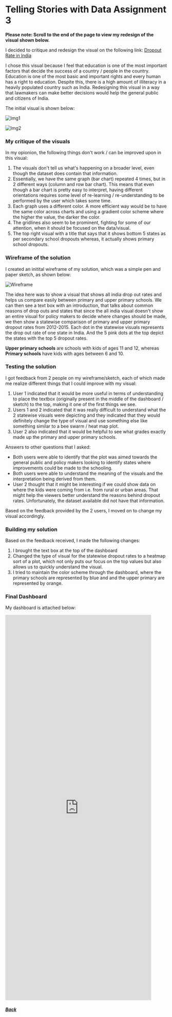 # Telling Stories with Data Assignment 3

**Please note: Scroll to the end of the page to view my redesign of the visual shown below.**

I decided to critique and redesign the visual on the following link: [Dropout Rate in India](https://data.gov.in/major-indicator/drop-out-rate)

I chose this visual because I feel that education is one of the most important factors that decide the success of a country / people in the country. Education is one of the most basic and important rights and every human has a right to education. Despite this, there is a high amount of illiteracy in a heavily populated country such as India. Redesigning this visual in a way that lawmakers can make better decisions would help the general public and citizens of India.

The initial visual is shown below:

![Img1](/Images/Img1.PNG)

![Img2](/Images/Img2.PNG)

### My critique of the visuals

In my opionion, the following things don't work / can be improved upon in this visual:
1. The visuals don't tell us what's happening on a broader level, even though the dataset does contain that information. 
2. Essentially, we have the same graph (bar chart) repeated 4 times, but in 2 different ways (column and row bar chart). This means that even though a bar chart is pretty easy to interpret, having different orientations requires some level of re-learning / re-understanding to be performed by the user which takes some time. 
3. Each graph uses a different color. A more efficient way would be to have the same color across charts and using a gradient color scheme where the higher the value, the darker the color. 
4. The gridlines also seem to be prominent, fighting for some of our attention, when it should be focused on the data/visual. 
5. The top right visual with a title that says that it shows bottom 5 states as per secondary school dropouts whereas, it actually shows primary school dropouts. 

### Wireframe of the solution

I created an initital wireframe of my solution, which was a simple pen and paper sketch, as shown below:

![Wireframe](/Images/Wireframe.jpeg)

The idea here was to show a visual that shows all india drop out rates and helps us compare easily between primary and upper primary schools. We can then see a text box with an introduction, that talks about common reasons of drop outs and states that since the all india visual doesn't show an entire visual for policy makers to decide where changes should be made, we then show a statewise comparison of primary and upper primary dropout rates from 2012-2015. 
Each dot in the statewise visuals represents the drop out rate of one state in India. And the 5 pink dots at the top depict the states with the top 5 dropout rates. 

**Upper primary schools** are schools with kids of ages 11 and 12, whereas **Primary schools** have kids with ages between 6 and 10. 

### Testing the solution

I got feedback from 2 people on my wireframe/sketch, each of which made me realize different things that I could improve with my visual:
1. User 1 indicated that it would be more useful in terms of understanding to place the textbox (originally present in the middle of the dashboard / sketch) to the top, making it one of the first things we see. 
2. Users 1 and 2 indicated that it was really difficult to understand what the 2 statewise visuals were depicting and they indicated that they would definitely change the type of visual and use something else like something similar to a bee swarm / heat map plot. 
3. User 2 also indicated that it would be helpful to see what grades exactly made up the primary and upper primary schools. 

Answers to other questions that I asked:
- Both users were able to identify that the plot was aimed towards the general public and policy makers looking to identify states where improvements could be made to the schooling. 
- Both users were able to understand the meaning of the visuals and the interpretation being derived from them. 
- User 2 thought that it might be interesting if we could show data on where the kids were coming from i.e. from rural or urban areas. That might help the viewers better understand the reasons behind dropout rates. Unfortunately, the dataset available did not have that information. 

Based on the feedback provided by the 2 users, I moved on to change my visual accordingly. 

### Building my solution

Based on the feedback received, I made the following changes:
1. I brought the text box at the top of the dashboard
2. Changed the type of visual for the statewise dropout rates to a heatmap sort of a plot, which not only puts our focus on the top values but also allows us to quickly understand the visual. 
3. I tried to maintain the color scheme through the dashboard, where the primary schools are represented by blue and and the upper primary are represented by orange. 


### Final Dashboard
My dashboard is attached below:

<iframe src="https://public.tableau.com/views/Final_16056461134900/Dashboard1?:showVizHome=no&:embed=true" width="90%" height="1200" seamless frameborder="0" scrolling="no"></iframe>

##### [Back](TSWD.md)
